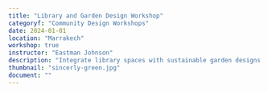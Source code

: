 ```yaml
---
title: "Library and Garden Design Workshop"
categoryf: "Community Design Workshops"
date: 2024-01-01
location: "Marrakech"
workshop: true
instructor: "Eastman Johnson"
description: "Integrate library spaces with sustainable garden designs."
thumbnail: "sincerly-green.jpg"
document: ""
---
```

